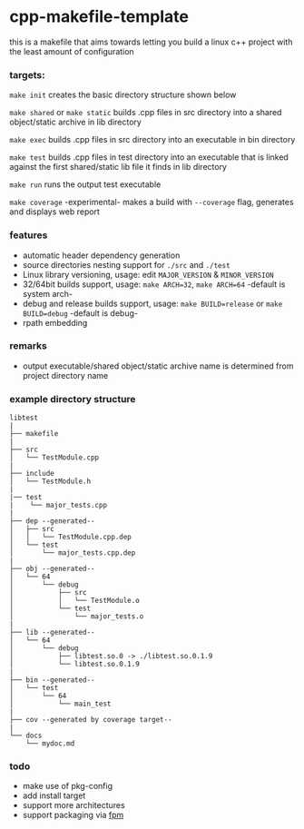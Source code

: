 # cpp-makefile-template
this is a makefile that aims towards letting you build a linux c++ project with the least amount of configuration

### targets:

`make init`
creates the basic directory structure shown below

`make shared` or `make static`
builds .cpp files in src directory into a shared object/static archive in lib directory

`make exec`
builds .cpp files in src directory into an executable in bin directory

`make test`
builds .cpp files in test directory into an executable that is linked against the first shared/static lib file it finds in lib directory 

`make run`
runs the output test executable

`make coverage`
-experimental- makes a build with `--coverage` flag, generates and displays web report

### features

- automatic header dependency generation
- source directories nesting support for `./src` and `./test`
- Linux library versioning, usage: edit `MAJOR_VERSION` & `MINOR_VERSION`
- 32/64bit builds support, usage: `make ARCH=32`, `make ARCH=64` -default is system arch-
- debug and release builds support, usage: `make BUILD=release` or `make BUILD=debug` -default is debug-
- rpath embedding


### remarks

- output executable/shared object/static archive name is determined from project directory name

### example directory structure

```
libtest
|
├── makefile
|
├── src
│   └── TestModule.cpp
|
├── include
│   └── TestModule.h
|
|── test
|    └── major_tests.cpp
|
├── dep --generated--
│   ├── src
│   │   └── TestModule.cpp.dep
│   └── test
│       └── major_tests.cpp.dep
|
├── obj --generated--
│   └── 64
│       └── debug
│           ├── src
│           │   └── TestModule.o
│           └── test
│               └── major_tests.o
|
├── lib --generated--
│   └── 64
│       └── debug
│           ├── libtest.so.0 -> ./libtest.so.0.1.9
│           └── libtest.so.0.1.9
|
├── bin --generated--
│   └── test
│       └── 64
│           └── main_test
|
├── cov --generated by coverage target--
|
└── docs
    └── mydoc.md
```

### todo

- make use of pkg-config
- add install target
- support more architectures
- support packaging via [fpm](https://github.com/jordansissel/fpm)
